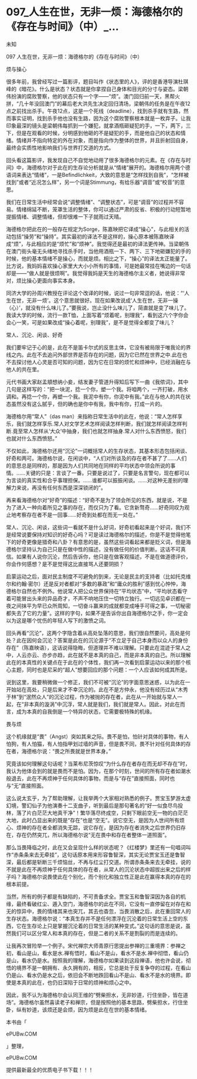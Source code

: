 # 097_人生在世，无非一烦：海德格尔的《存在与时间》（中）_...

未知

097 人生在世，无非一烦：海德格尔的《存在与时间》（中）

烦与操心

很多年前，我曾经写过一篇影评，题目叫作《状态里的人》，评的是香港导演杜琪峰的《暗花》。什么是状态？状态就是你拿捏自己身体和目光的分寸与姿态。梁朝伟扮演的腐败警察，他的状态只有一个字——“烦”。澳门回归前一天，黑帮火拼，“几十年没回澳门”的幕后老大洪先生决定回归清场，梁朝伟的任务是在午夜12点之前找出杀手。午夜12点，这是一个死线（deadline），找到杀手就有生路，然而事实证明，找到杀手他也没有生路，因为这个腐败警察根本就是一枚弃子。让我印象最深的镜头是梁朝伟每抓到一个嫌犯，就拿酒瓶砸疑犯的手，一下，两下，三下，但是在观看的时候，分明感到他砸的不是疑犯的手，而是他自己的状态和情绪。情绪并不指向特定的外在对象，而是指向作为整体的世界，并且折射回自身，最终会实质性地影响我们与世界打交道的方式。

回头看这篇影评，我发现自己不自觉地动用了很多海德格尔的元素。在《存在与时间》中，海德格尔对于此在的生存论分析就是从“情绪”展开的。海德格尔用两个德语词来表达“情绪”，一是Befindlichkeit，大致的意思是“怎样找到自我”，“怎样被找到”或者“近况怎么样”，另一个词是Stimmung，有给乐器“调音”或“校音”的意思。

我们在日常生活中经常会说“调整情绪”、“调整状态”，可是“调音”的过程并不容易。情绪绵延不断，笼罩生活的整体，你可以通过严肃的反省、积极的行动短暂地提振情绪、调整情绪，但却很难一下子就雨过天晴。

海德格尔把此在的一般存在规定为Sorge，陈嘉映把它译成“操心”，与此相关的活动包括“操劳”和“操持”。其实最初的译法不是这样的，操心原本被陈嘉映译成“烦”，与此相应的是“烦忙”和“烦神”。我觉得还是最初的译法更传神。当梁朝伟在澳门街头毫无头绪地寻找杀手时，当他用酒瓶一下、两下、三下地砸嫌犯的手的时候，他的基本情绪不是操心，而就是烦。相比之下，“操心”的译法太正能量了。比方说，我妈妈喜欢操心家里大大小小所有的事情，可是她最常挂在嘴边的一句话却是——“做人就是很烦啊”。我觉得我妈是天生的海德格尔主义者，她说得非常对，烦比操心更面向事实本身。

同济大学的孙周兴教授在评论这个改译的时候，说过一句非常逗的话，他说：“‘人生在世，无非一烦’。这个意思就很好。现在如果改说成‘人生在世，无非一操（心）’，就没有什么味儿了。”要我说，岂止没什么味儿了，简直就是变了味儿了。我读大学的时候，流行一款T恤，上面写着“烦着呢，别理我”，看到这六个字你会会心一笑，可是如果改成“操心着呢，别理我”，是不是觉得全都变了味儿？

常人、沉沦、闲谈、好奇

我们要牢记于心的是，此在不是笛卡尔式的反思主体，它没有被局限于唯我论的界线之内。此在不去追问外部世界是否存在的问题，因为它已然在世界之中.此在也不去探讨他人心灵是否可知的问题，因为它在日常的烦忙和烦神中，已经消融在与他人的共在里。

元代书画大家赵孟頫想纳小妾，结发妻子管道升得知后写下一曲《我侬词》，其中几句是这样写的：“把一块泥，捻一个你，塑一个我。将咱两个，一齐打破，用水调和。再捻一个你，再塑一个我。我泥中有你，你泥中有我。”此在与他人的共在状态虽然没有这么腻乎，但的确也是你中有我，我中有你，打成一片的。

海德格尔用“常人”（das man）来指称日常生活中的此在，他说：“常人怎样享乐，我们就怎样享乐.常人对文学艺术怎样阅读怎样判断，我们就怎样阅读怎样判断.竟至常人怎样从‘大众’中抽身，我们也就怎样抽身.常人对什么东西愤怒，我们也就对什么东西愤怒。”

不仅如此，海德格尔还用“沉沦”一词概括常人的生存状态，其基本形态包括闲谈、好奇和两可。海德格尔说，在闲谈中，“人们对所谈及的存在者不甚了了……人们的意思总是同样的，那是因为人们共同地在同样的平均状态中领会所说的事情。……关键的只是：言谈了一番。只要是说过了，只要是名言警句，现在都可以为言谈的真实性和合乎事理担保。……谁都可以振振闲谈。……对这种无差别的理解力来说，再没有任何东西是深深锁闭的”。

再来看海德格尔对“好奇”的描述：“好奇不是为了领会所见的东西，就是说，不是为了进入一种向着所见之事的存在，而仅只为了看。它贪新骛奇……好奇同叹为观止地考察存在者不是一回事……好奇到处都在而无一处在。”

常人、沉沦、闲谈，这些词一看就不是什么好词，好奇初看起来是个好词，我们不是经常说要保持对知识的好奇心吗？可是读过海德格尔的描述，你是不是觉得他笔下的好奇更像是猎奇和八卦？有意思的是，虽然这些词看起来都是贬义词，但是海德格尔坚持认为自己只是在做中性的描述，没有做任何的价值判断。这话不可真信。如果有人说你沉沦，然后告诉你，他只是在做客观描述，不是在做道德评价，你会作何感想？是不是觉得这比直接骂人还要阴损？

启蒙运动之后，面对民主制度不可避免的到来，无论是民主的支持者（比如托克维尔和约翰·密尔）还是反对者都对“多数的暴政”和“庸众的胜利”感到忧心忡忡，海德格尔自然也不例外。他说常人把公众世界保持在“平均状态”中，“平均状态看守着可能冒出头来的异品奇才，不声不响地压住一切特立独行。一切远见卓识都在一夜之间抹平为早已众所周知，一切奋斗赢来的成就都变成唾手可得之事，一切秘密都失去了它的力量”。这样的字句，如果不是告诉你出自海德格尔之手，你一定会以为这是哪个忧伤的年轻人写下的激愤之词。

回头再看“沉沦”，这两个字隐含着从高处坠落的意思，我们很自然要问，高处是何处？此在因何会沉沦？答案是此在的沉沦源于“不立足于自己本身而以众人的身份存在”（陈嘉映语），这话说得隐晦，但道理并不难以理解。只要此在混迹于常人之中，人云亦云、亦步亦趋，此在就不是本真的自己，而是非本真的自己。所以理解此在的本真性的关键点在于此在的个体性，我们再一次看到启蒙运动以来的那个核心主题，同时也是尼采的“超人”想要回应的那个问题：一个人应该如何成其所是。

说到这里，我要稍微做一个修正，我们不可被“沉沦”的字面意思迷惑，以为此在一开始站在高处，只是后来才不幸沉沦的。此在不是方仲永，他没有经历过从“木秀于林”到“泯然众人”的沉沦过程，作为被抛的存在者，此在从一开始就与常人一起，在“非本真的漩涡”中沉浮，常人就是我们，我们就是常人。因此，对此在而言，成为本真的自我倒是一个特异的状态，它需要极特殊的机缘。

畏与烦

这个机缘就是“畏”（Angst）突如其来之际。畏不是怕，怕针对具体的事物，有人怕狗，有人怕猫，有人怕指甲划过墙的声音，但是畏不同，畏不针对任何具体的存在者，海德格尔说：“畏之所畏就是世界本身。”

究竟该如何理解这句话呢？当莱布尼茨惊叹“为什么存在者存在而无却不存在”时，我认为他体会到的就是畏而不是怕。因为，在那个时刻，世间的所有存在者如潮水般退去，此在不再烦神于任何具体的事物，而是与“存在”直接照面，同时也与“无”直接照面。

这么说太玄乎，为了帮助理解，让我举两个大家相对熟悉的例子。贾宝玉梦游太虚幻境，警幻仙子为他演奏十二支曲子，听到最后是那句著名的“好一似食尽鸟投林，落了片白茫茫大地真干净”！繁华落尽终成空，只剩下眼前空无一物的白茫茫大地，此时凸显出来的既是“存在”也是“空无”。说它空无，是因为人世间所有烦心、烦神的存在者全都消失无踪，说它存在，是因为存在者消失之后世界仍旧存在，存在仍然突兀，所以海德格尔说“无在畏中和存在者整体一道照面”。

那么当畏降临之时，此在又会呈现什么样的状态呢？《红楼梦》里还有一句唱词叫作“赤条条来去无牵挂”，这句话原本用来形容鲁智深，其实无论贾宝玉还是鲁智深，最后都是斩断三千烦恼丝，不再与红尘打交道。所谓赤条条来去无牵挂，说的不就是此在不再烦神于任何具体的存在者，从常人的沉沦状态中超拔出来之后的样子吗？海德格尔说畏使此在个别化，而个别化和独立性正是此在赢得本真的存在的根本前提。

当然，所有的例子都是有缺陷的，不可责备求全。贾宝玉和鲁智深因为各自的机缘，最终看破红尘、遁入空门，海德格尔的此在不同，它没有一直停留在对存在和无的惊异中，畏的情绪其来也突兀，其去也杳忽，当畏消散之后，此在重回常人的生存状态。海德格尔说：“本真生存并不是任何漂浮在沉沦着的日常生活上空的东西，它在生存论上只是掌握沉沦着的日常生活的某种变式。”这句话的意思是说，虽然我们可以区分常人和本真的存在，但是二者的关系不是割裂的而是连续的。

让我再次冒险举一个例子。宋代禅宗大师青原行思提出参禅的三重境界：参禅之初，看山是山，看水是水.禅有悟时，看山不是山，看水不是水.禅中彻悟，看山仍是山，看水仍是水。按照我的理解，海德格尔如果读到这段禅语，他也许会说，彻悟的境界不是一朝拥有、永久拥有的，相反，它总是处于反复争夺的过程，在看山仍是山、看水仍是水之后，依旧会不断地跌回看山不是山、看水不是水的境界。即使是本真的此在，也仍旧深陷于日常的烦神和烦心之中。

因此，我不认为海德格尔会认同王维的“劈柴担水，无非妙道，行住坐卧，皆在道场”。海德格尔虽然喜读老子和禅宗，但是按照他的基本思路，劈柴担水，行住坐卧，纵有妙道，该烦还是会烦，因为烦是此在在世的基本情绪。

本书由「

ePUBw.COM

」整理，

ePUBw.COM

提供最新最全的优质电子书下载！！！